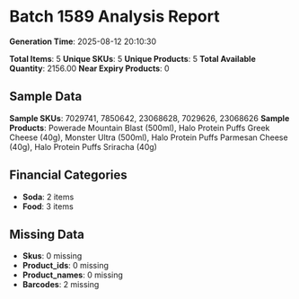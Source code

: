 # Batch 1589 Analysis Report

**Generation Time**: 2025-08-12 20:10:30

**Total Items**: 5
**Unique SKUs**: 5
**Unique Products**: 5
**Total Available Quantity**: 2156.00
**Near Expiry Products**: 0

## Sample Data
**Sample SKUs**: 7029741, 7850642, 23068628, 7029626, 23068626
**Sample Products**: Powerade Mountain Blast (500ml), Halo Protein Puffs Greek Cheese (40g), Monster Ultra (500ml), Halo Protein Puffs Parmesan Cheese (40g), Halo Protein Puffs Sriracha (40g)

## Financial Categories
- **Soda**: 2 items
- **Food**: 3 items

## Missing Data
- **Skus**: 0 missing
- **Product_ids**: 0 missing
- **Product_names**: 0 missing
- **Barcodes**: 2 missing
